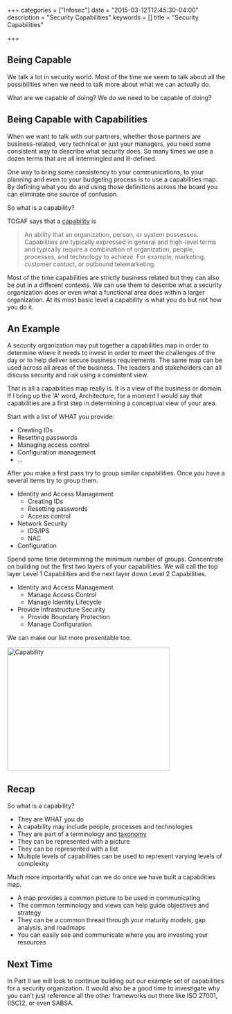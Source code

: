 +++
categories = ["Infosec"]
date = "2015-03-12T12:45:30-04:00"
description = "Security Capabilities"
keywords = []
title = "Security Capabilities"

+++

## Being Capable

We talk a lot in security world. Most of the time we seem to talk about all the possibilities when we need to talk more about what we can actually do.

What are we capable of doing? We do we need to be capable of doing?

## Being Capable with Capabilities

When we want to talk with our partners, whether those partners are business-related, very technical or just your managers, you need some consistent way to describe what security does. So many times we use a dozen terms that are all intermingled and ill-defined.

One way to bring some consistency to your communications, to your planning and even to your budgeting process is to use a capabilities map. By defining what you do and using those definitions across the board you can eliminate one source of confusion.

So what is a capability?

TOGAF says that a [capability][1] is

> An ability that an organization, person, or system possesses. Capabilities are typically expressed in general and high-level terms and typically require a combination of organization, people, processes, and technology to achieve. For example, marketing, customer contact, or outbound telemarketing.

Most of the time capabilities are strictly business related but they can also be put in a different contexts. We can use them to describe what a security organization does or even what a functional area does within a larger organization. At its most basic level a capability is what you do but not how you do it.

## An Example

A security organization may put together a capabilities map in order to determine where it needs to invest in order to meet the challenges of the day or to help deliver secure business requirements. The same map can be used across all areas of the business. The leaders and stakeholders can all discuss security and risk using a consistent view.

That is all a capabilities map really is. It is a view of the business or domain. If I bring up the 'A' word, Architecture, for a moment I would say that capabilities are a first step in determining a conceptual view of your area.

Start with a list of WHAT you provide:

*   Creating IDs
*   Resetting passwords
*   Managing access control
*   Configuration management
*   ...

After you make a first pass try to group similar capabilities. Once you have a several items try to group them.

*   Identity and Access Management
    *   Creating IDs
    *   Resetting passwords
    *   Access control
*   Network Security
    *   IDS/IPS
    *   NAC
*   Configuration

Spend some time determining the minimum number of groups. Concentrate on building out the first two layers of your capabilities. We will call the top layer Level 1 Capabilities and the next layer down Level 2 Capabilities.

*   Identity and Access Management  
    *   Manage Access Control
    *   Manage Identity Lifecycle
*   Provide Infrastructure Security
    *   Provide Boundary Protection
    *   Manage Configuration

We can make our list more presentable too.

[<img src="http://www.secretchipmunk.com/wp-content/uploads/2013/09/Capability.png" alt="Capability" width="375" height="284" class="alignnone size-full wp-image-188" />][2]

## Recap

So what is a capability?

*   They are WHAT you do
*   A capability may include people, processes and technologies
*   They are part of a terminology and [taxonomy][3]
*   They can be represented with a picture
*   They can be represented with a list
*   Multiple levels of capabilities can be used to represent varying levels of complexity

Much more importantly what can we do once we have built a capabilities map.

*   A map provides a common picture to be used in communicating
*   The common terminology and views can help guide objectives and strategy
*   They can be a common thread through your maturity models, gap analysis, and roadmaps
*   You can easily see and communicate where you are investing your resources

## Next Time

In Part II we will look to continue building out our example set of capabilities for a security organization. It would also be a good time to investigate why you can't just reference all the other frameworks out there like ISO 27001, (ISC)2, or even SABSA.

 [1]: http://pubs.opengroup.org/architecture/togaf9-doc/arch/chap03.html
 [2]: http://www.secretchipmunk.com/wp-content/uploads/2013/09/Capability.png
 [3]: http://en.wikipedia.org/wiki/Taxonomy
